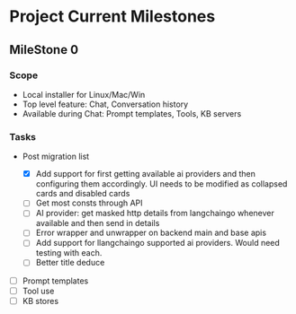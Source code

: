 # Project Current Milestones

## MileStone 0

### Scope

- Local installer for Linux/Mac/Win
- Top level feature: Chat, Conversation history
- Available during Chat: Prompt templates, Tools, KB servers

### Tasks

- Post migration list

  - [x] Add support for first getting available ai providers and then configuring them accordingly. UI needs to be modified as collapsed cards and disabled cards
  - [ ] Get most consts through API
  - [ ] AI provider: get masked http details from langchaingo whenever available and then send in details
  - [ ] Error wrapper and unwrapper on backend main and base apis
  - [ ] Add support for llangchaingo supported ai providers. Would need testing with each.
  - [ ] Better title deduce

- [ ] Prompt templates
- [ ] Tool use
- [ ] KB stores
